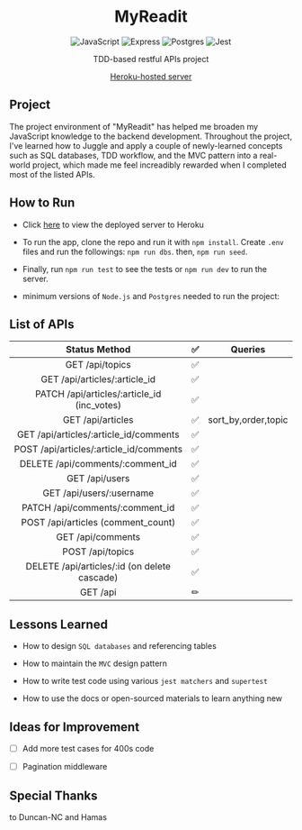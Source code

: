 
<h1 align="center"> MyReadit</h1><p align="center">
<div align="center">
<img src="https://img.shields.io/badge/JavaScript-323330?style=for-the-badge&logo=javascript&logoColor=F7DF1E" alt="JavaScript"/> <img src="https://img.shields.io/badge/Express.js-0F9A41?style=for-the-badge&logo=express" alt="Express" /> <img src="https://img.shields.io/badge/Postgres-32668E?style=for-the-badge&logo=postgresql&logoColor=FFF" alt="Postgres" /> <img src="https://img.shields.io/badge/Jest-C21325?style=for-the-badge&logo=jest" alt="Jest" /> 
<p align="center">TDD-based restful APIs project </p>
<p align="center"><a href="https://ek-reddit.herokuapp.com/articles">Heroku-hosted server</a></p>
</div>

## Project

  The project environment of "MyReadit" has helped me broaden my JavaScript knowledge to the backend development. Throughout the project, I've learned how to Juggle and apply a couple of newly-learned concepts such as SQL databases, TDD workflow, and the MVC pattern into a real-world project, which made me feel increadibly rewarded when I completed most of the listed APIs.


##  How to Run
  
- Click [here](https://ek-reddit.herokuapp.com/articles) to view the deployed server to Heroku

- To run the app, clone the repo and run it with `npm install`. Create `.env` files and run the followings: `npm run dbs`. then, `npm run seed`.

- Finally, run `npm run test` to see the tests or `npm run dev` to run the server.

- minimum versions of `Node.js` and `Postgres` needed to run the project: 

  
## List of APIs 

| Status Method | ✅| Queries | 
| :--: | :-----------------: | :------------: |
| GET /api/topics |✅||  
|GET /api/articles/:article_id|✅|| 
|PATCH /api/articles/:article_id (inc_votes)|✅|| 
|GET /api/articles|✅|sort_by,order,topic| 
|GET /api/articles/:article_id/comments|✅|| 
|POST /api/articles/:article_id/comments|✅|| 
|DELETE /api/comments/:comment_id|✅|| 
|GET /api/users|✅|| 
|GET /api/users/:username|✅|| 
|PATCH /api/comments/:comment_id|✅|| 
|POST /api/articles (comment_count)|✅|| 
|GET /api/comments|✅|| 
|POST /api/topics|✅|| 
|DELETE /api/articles/:id (on delete cascade)|✅|| 
|GET /api|✏|| 


## Lessons  Learned
  
- How to design `SQL databases` and referencing tables

- How to maintain the `MVC` design pattern 

- How to write test code using various `jest matchers` and `supertest`

- How to use the docs or open-sourced materials to learn anything new 

  
## Ideas for Improvement
  
- [ ]  Add more test cases for 400s code
- [ ]  Pagination  middleware


## Special Thanks

to Duncan-NC and Hamas

